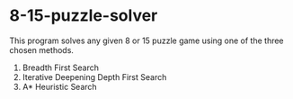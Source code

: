 # 8-15-puzzle-solver
This program solves any given 8 or 15 puzzle game using one of the three chosen methods. 
1) Breadth First Search
2) Iterative Deepening Depth First Search 
3) A* Heuristic Search
